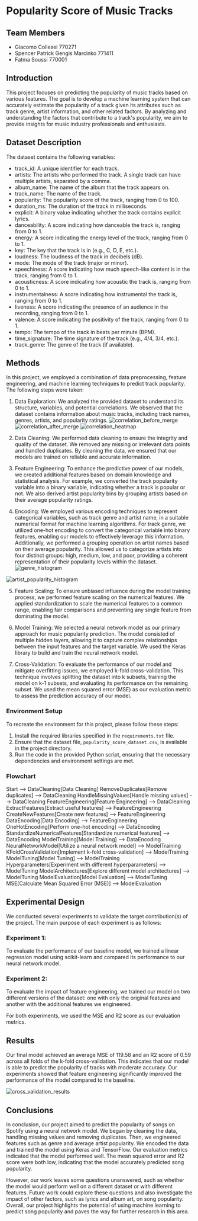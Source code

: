 #  Popularity Score of Music Tracks

## Team Members

- Giacomo Collesei 770271
- Spencer Patrick Gengis Marcinko 771411
- Fatma Soussi 770001

## Introduction
This project focuses on predicting the popularity of music tracks based on various features. The goal is to develop a machine learning system that can accurately estimate the popularity of a track given its attributes such as track genre, artist information, and other related factors. By analyzing and understanding the factors that contribute to a track's popularity, we aim to provide insights for music industry professionals and enthusiasts.

## Dataset Description
The dataset contains the following variables:
- track_id: A unique identifier for each track.
- artists: The artists who performed the track. A single track can have multiple artists, separated by a comma.
- album_name: The name of the album that the track appears on.
- track_name: The name of the track.
- popularity: The popularity score of the track, ranging from 0 to 100.
- duration_ms: The duration of the track in milliseconds.
- explicit: A binary value indicating whether the track contains explicit lyrics.
- danceability: A score indicating how danceable the track is, ranging from 0 to 1.
- energy: A score indicating the energy level of the track, ranging from 0 to 1.
- key: The key that the track is in (e.g., C, D, E, etc.).
- loudness: The loudness of the track in decibels (dB).
- mode: The mode of the track (major or minor).
- speechiness: A score indicating how much speech-like content is in the track, ranging from 0 to 1.
- acousticness: A score indicating how acoustic the track is, ranging from 0 to 1.
- instrumentalness: A score indicating how instrumental the track is, ranging from 0 to 1.
- liveness: A score indicating the presence of an audience in the recording, ranging from 0 to 1.
- valence: A score indicating the positivity of the track, ranging from 0 to 1.
- tempo: The tempo of the track in beats per minute (BPM).
- time_signature: The time signature of the track (e.g., 4/4, 3/4, etc.).
- track_genre: The genre of the track (if available).

## Methods
In this project, we employed a combination of data preprocessing, feature engineering, and machine learning techniques to predict track popularity. The following steps were taken:

1. Data Exploration: We analyzed the provided dataset to understand its structure, variables, and potential correlations. We observed that the dataset contains information about music tracks, including track names, genres, artists, and popularity ratings.
![correlation_before_merge](https://github.com/giacolle6/770271/assets/127773034/08192f87-622c-443b-a35d-609c94353294)
![correlation_after_merge](https://github.com/giacolle6/770271/assets/127773034/396fe8f5-b608-4d44-959e-601b46f1f153)
![correlation_heatmap](https://github.com/giacolle6/770271/assets/127773034/0a62034b-76a6-46bb-8187-06042aaf939b)

2. Data Cleaning: We performed data cleaning to ensure the integrity and quality of the dataset. We removed any missing or irrelevant data points and handled duplicates. By cleaning the data, we ensured that our models are trained on reliable and accurate information.

3. Feature Engineering: To enhance the predictive power of our models, we created additional features based on domain knowledge and statistical analysis. For example, we converted the track popularity variable into a binary variable, indicating whether a track is popular or not. We also derived artist popularity bins by grouping artists based on their average popularity ratings.

4. Encoding: We employed various encoding techniques to represent categorical variables, such as track genre and artist name, in a suitable numerical format for machine learning algorithms. For track genre, we utilized one-hot encoding to convert the categorical variable into binary features, enabling our models to effectively leverage this information. Additionally, we performed a grouping operation on artist names based on their average popularity. This allowed us to categorize artists into four distinct groups: high, medium, low, and poor, providing a coherent representation of their popularity levels within the dataset.
![genre_histogram](https://github.com/giacolle6/770271/assets/127773034/5a0820b8-3361-4381-b34d-2669f411c522)

![artist_popularity_histogram](https://github.com/giacolle6/770271/assets/127773034/fb5ede2c-bb6b-4bdb-9eb4-22c1377ae32e)

5. Feature Scaling: To ensure unbiased influence during the model training process, we performed feature scaling on the numerical features. We applied standardization to scale the numerical features to a common range, enabling fair comparisons and preventing any single feature from dominating the model.

6. Model Training: We selected a neural network model as our primary approach for music popularity prediction. The model consisted of multiple hidden layers, allowing it to capture complex relationships between the input features and the target variable. We used the Keras library to build and train the neural network model.

7. Cross-Validation: To evaluate the performance of our model and mitigate overfitting issues, we employed k-fold cross-validation. This technique involves splitting the dataset into k subsets, training the model on k-1 subsets, and evaluating its performance on the remaining subset. We used the mean squared error (MSE) as our evaluation metric to assess the prediction accuracy of our model.

### Environment Setup
To recreate the environment for this project, please follow these steps:

1. Install the required libraries specified in the `requirements.txt` file.
2. Ensure that the dataset file, `popularity_score_dataset.csv`, is available in the project directory.
3. Run the code in the provided Python script, ensuring that the necessary dependencies and environment settings are met.

### Flowchart

Start --> DataCleaning[Data Cleaning]
RemoveDuplicates[Remove duplicates] --> DataCleaning
HandleMissingValues[Handle missing values] --> DataCleaning
FeatureEngineering[Feature Engineering] --> DataCleaning
ExtractFeatures[Extract useful features] --> FeatureEngineering
CreateNewFeatures[Create new features] --> FeatureEngineering
DataEncoding[Data Encoding] --> FeatureEngineering
OneHotEncoding[Perform one-hot encoding] --> DataEncoding
StandardizeNumericalFeatures[Standardize numerical features] --> DataEncoding
ModelTraining[Model Training] --> DataEncoding
NeuralNetworkModel[Utilize a neural network model] --> ModelTraining
KFoldCrossValidation[Implement k-fold cross-validation] --> ModelTraining
ModelTuning[Model Tuning] --> ModelTraining
Hyperparameters[Experiment with different hyperparameters] --> ModelTuning
ModelArchitectures[Explore different model architectures] --> ModelTuning
ModelEvaluation[Model Evaluation] --> ModelTuning
MSE[Calculate Mean Squared Error (MSE)] --> ModelEvaluation

## Experimental Design

We conducted several experiments to validate the target contribution(s) of the project. The main purpose of each experiment is as follows:

### Experiment 1: 
To evaluate the performance of our baseline model, we trained a linear regression model using scikit-learn and compared its performance to our neural network model.

### Experiment 2: 
To evaluate the impact of feature engineering, we trained our model on two different versions of the dataset: one with only the original features and another with the additional features we engineered.

For both experiments, we used the MSE and R2 score as our evaluation metrics.

## Results
Our final model achieved an average MSE of 119.58 and an R2 score of 0.59 across all folds of the k-fold cross-validation. This indicates that our model is able to predict the popularity of tracks with moderate accuracy. Our experiments showed that feature engineering significantly improved the performance of the model compared to the baseline.

![cross_validation_results](https://github.com/giacolle6/770271/assets/127773034/dc4f60fd-1cbb-4042-8113-1914d7fe4550)


## Conclusions
In conclusion, our project aimed to predict the popularity of songs on Spotify using a neural network model. We began by cleaning the data, handling missing values and removing duplicates. Then, we engineered features such as genre and average artist popularity. We encoded the data and trained the model using Keras and TensorFlow. Our evaluation metrics indicated that the model performed well. The mean squared error and R2 score were both low, indicating that the model accurately predicted song popularity.

However, our work leaves some questions unanswered, such as whether the model would perform well on a different dataset or with different features. Future work could explore these questions and also investigate the impact of other factors, such as lyrics and album art, on song popularity. Overall, our project highlights the potential of using machine learning to predict song popularity and paves the way for further research in this area.

